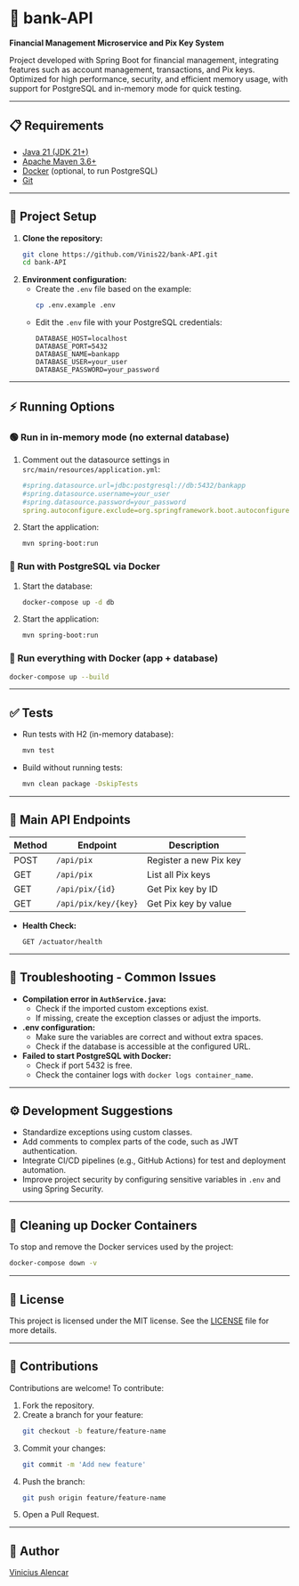 # 💸 bank-API

**Financial Management Microservice and Pix Key System**

Project developed with Spring Boot for financial management, integrating features such as account management, transactions, and Pix keys. Optimized for high performance, security, and efficient memory usage, with support for PostgreSQL and in-memory mode for quick testing.

---

## 📋 Requirements
- [Java 21 (JDK 21+)](https://adoptium.net/temurin/releases/?version=21)
- [Apache Maven 3.6+](https://maven.apache.org/download.cgi)
- [Docker](https://www.docker.com/) (optional, to run PostgreSQL)
- [Git](https://git-scm.com/)

---

## 🚀 Project Setup

1. **Clone the repository:**
   ```bash
   git clone https://github.com/Vinis22/bank-API.git
   cd bank-API
   ```
2. **Environment configuration:**
   - Create the `.env` file based on the example:
     ```bash
     cp .env.example .env
     ```
   - Edit the `.env` file with your PostgreSQL credentials:
     ```env
     DATABASE_HOST=localhost
     DATABASE_PORT=5432
     DATABASE_NAME=bankapp
     DATABASE_USER=your_user
     DATABASE_PASSWORD=your_password
     ```

---

## ⚡️ Running Options

### 🟢 Run in in-memory mode (no external database)
1. Comment out the datasource settings in `src/main/resources/application.yml`:
   ```yaml
   #spring.datasource.url=jdbc:postgresql://db:5432/bankapp
   #spring.datasource.username=your_user
   #spring.datasource.password=your_password
   spring.autoconfigure.exclude=org.springframework.boot.autoconfigure.jdbc.DataSourceAutoConfiguration
   ```
2. Start the application:
   ```bash
   mvn spring-boot:run
   ```

### 🐘 Run with PostgreSQL via Docker
1. Start the database:
   ```bash
   docker-compose up -d db
   ```
2. Start the application:
   ```bash
   mvn spring-boot:run
   ```

### 🐳 Run everything with Docker (app + database)
```bash
docker-compose up --build
```

---

## ✅ Tests
- Run tests with H2 (in-memory database):
  ```bash
  mvn test
  ```
- Build without running tests:
  ```bash
  mvn clean package -DskipTests
  ```

---

## 📄 Main API Endpoints

| Method | Endpoint                | Description                  |
|--------|------------------------|------------------------------|
| POST   | `/api/pix`             | Register a new Pix key       |
| GET    | `/api/pix`             | List all Pix keys            |
| GET    | `/api/pix/{id}`        | Get Pix key by ID            |
| GET    | `/api/pix/key/{key}`   | Get Pix key by value         |

- **Health Check:**
  ```http
  GET /actuator/health
  ```

---

## 🐞 Troubleshooting - Common Issues
- **Compilation error in `AuthService.java`:**
  - Check if the imported custom exceptions exist.
  - If missing, create the exception classes or adjust the imports.
- **.env configuration:**
  - Make sure the variables are correct and without extra spaces.
  - Check if the database is accessible at the configured URL.
- **Failed to start PostgreSQL with Docker:**
  - Check if port 5432 is free.
  - Check the container logs with `docker logs container_name`.

---

## ⚙️ Development Suggestions
- Standardize exceptions using custom classes.
- Add comments to complex parts of the code, such as JWT authentication.
- Integrate CI/CD pipelines (e.g., GitHub Actions) for test and deployment automation.
- Improve project security by configuring sensitive variables in `.env` and using Spring Security.

---

## 🧹 Cleaning up Docker Containers
To stop and remove the Docker services used by the project:
```bash
docker-compose down -v
```

---

## 📜 License
This project is licensed under the MIT license. See the [LICENSE](LICENSE) file for more details.

---

## 🤝 Contributions
Contributions are welcome! To contribute:
1. Fork the repository.
2. Create a branch for your feature:
   ```bash
   git checkout -b feature/feature-name
   ```
3. Commit your changes:
   ```bash
   git commit -m 'Add new feature'
   ```
4. Push the branch:
   ```bash
   git push origin feature/feature-name
   ```
5. Open a Pull Request.

---

## 👤 Author
[Vinicius Alencar](https://github.com/Vinis22)
